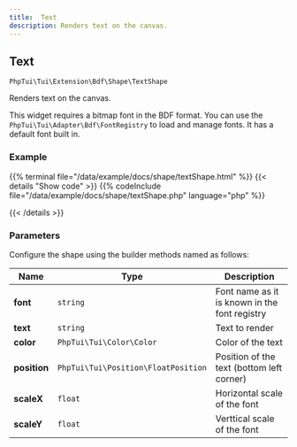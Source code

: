 ```yaml
---
title:  Text 
description: Renders text on the canvas.
---
```

##  Text 

`PhpTui\Tui\Extension\Bdf\Shape\TextShape`

Renders text on the canvas.


This widget requires a bitmap font in the BDF format.
You can use the `PhpTui\Tui\Adapter\Bdf\FontRegistry` to
 load and manage fonts. It has a default font built in.

### Example

{{% terminal file="/data/example/docs/shape/textShape.html" %}}
{{< details "Show code"  >}}
{{% codeInclude file="/data/example/docs/shape/textShape.php" language="php" %}}

{{< /details >}}
### Parameters

Configure the shape using the builder methods named as follows:

| Name | Type | Description |
| --- | --- | --- |
| **font** | `string` | Font name as it is known in the font registry |
| **text** | `string` | Text to render |
| **color** | `PhpTui\Tui\Color\Color` | Color of the text |
| **position** | `PhpTui\Tui\Position\FloatPosition` | Position of the text (bottom left corner) |
| **scaleX** | `float` | Horizontal scale of the font |
| **scaleY** | `float` | Verttical scale of the font |